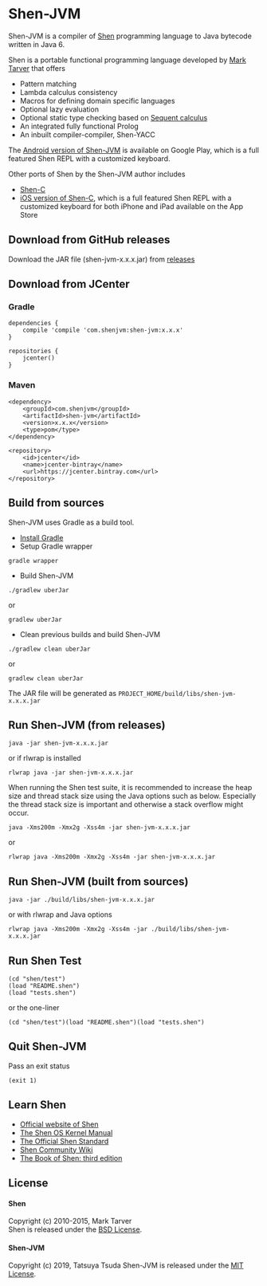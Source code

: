 # Shen-JVM

Shen-JVM is a compiler of [Shen](http://shenlanguage.org/) programming language to Java bytecode written in Java 6.

Shen is a portable functional programming language developed by [Mark Tarver](http://marktarver.com/) that offers
* Pattern matching
* Lambda calculus consistency
* Macros for defining domain specific languages
* Optional lazy evaluation
* Optional static type checking based on [Sequent calculus](https://en.wikipedia.org/wiki/Sequent_calculus)
* An integrated fully functional Prolog
* An inbuilt compiler-compiler, Shen-YACC

The [Android version of Shen-JVM](https://chatolab.wordpress.com/2017/12/26/shen-programming-language-for-android/) is available on Google Play, which is a full featured Shen REPL with a customized keyboard.

Other ports of Shen by the Shen-JVM author includes
* [Shen-C](https://github.com/otabat/shen-c)
* [iOS version of Shen-C](https://chatolab.wordpress.com/2017/07/10/shen-programming-language-for-ios/), which is a full featured Shen REPL with a customized keyboard for both iPhone and iPad available on the App Store

## Download from GitHub releases
Download the JAR file (shen-jvm-x.x.x.jar) from [releases](https://github.com/otabat/shen-jvm/releases)

## Download from JCenter
### Gradle
```
dependencies {
    compile 'compile 'com.shenjvm:shen-jvm:x.x.x'
}

repositories {
    jcenter()
}
```

### Maven
```
<dependency>
    <groupId>com.shenjvm</groupId>
    <artifactId>shen-jvm</artifactId>
    <version>x.x.x</version>
    <type>pom</type>
</dependency>
```
```
<repository>
    <id>jcenter</id>
    <name>jcenter-bintray</name>
    <url>https://jcenter.bintray.com</url>
</repository>
```

## Build from sources
Shen-JVM uses Gradle as a build tool.
* [Install Gradle](https://gradle.org/install/)
* Setup Gradle wrapper
```
gradle wrapper
```
* Build Shen-JVM
```
./gradlew uberJar
```
or
```
gradlew uberJar
```

* Clean previous builds and build Shen-JVM
```
./gradlew clean uberJar
```
or
```
gradlew clean uberJar
```

The JAR file will be generated as `PROJECT_HOME/build/libs/shen-jvm-x.x.x.jar`

## Run Shen-JVM (from releases)
```
java -jar shen-jvm-x.x.x.jar
```
or if rlwrap is installed
```
rlwrap java -jar shen-jvm-x.x.x.jar
```
When running the Shen test suite, it is recommended to increase the heap size and thread stack size using the Java options such as below.
Especially the thread stack size is important and otherwise a stack overflow might occur.
```
java -Xms200m -Xmx2g -Xss4m -jar shen-jvm-x.x.x.jar
```
or
```
rlwrap java -Xms200m -Xmx2g -Xss4m -jar shen-jvm-x.x.x.jar
```

## Run Shen-JVM (built from sources)
```
java -jar ./build/libs/shen-jvm-x.x.x.jar
```
or with rlwrap and Java options
```
rlwrap java -Xms200m -Xmx2g -Xss4m -jar ./build/libs/shen-jvm-x.x.x.jar
```

## Run Shen Test
```shen
(cd "shen/test")
(load "README.shen")
(load "tests.shen")
```
or the one-liner
```shen
(cd "shen/test")(load "README.shen")(load "tests.shen")
```

## Quit Shen-JVM
Pass an exit status
```shen
(exit 1)
```

## Learn Shen
* [Official website of Shen](http://shenlanguage.org/)
* [The Shen OS Kernel Manual](http://shenlanguage.org/learn-shen/index.html)
* [The Official Shen Standard](http://www.shenlanguage.org/learn-shen/shendoc.htm)
* [Shen Community Wiki](https://github.com/Shen-Language/wiki/wiki)
* [The Book of Shen: third edition](https://www.amazon.co.uk/Book-Shen-Third-Mark-Tarver/dp/1784562130)

## License
#### Shen
Copyright (c) 2010-2015, Mark Tarver  
Shen is released under the [BSD License](https://github.com/otabat/shen-jvm/blob/master/shen/src/shen/license.txt).

#### Shen-JVM
Copyright (c) 2019, Tatsuya Tsuda
Shen-JVM is released under the [MIT License](http://www.opensource.org/licenses/MIT).
